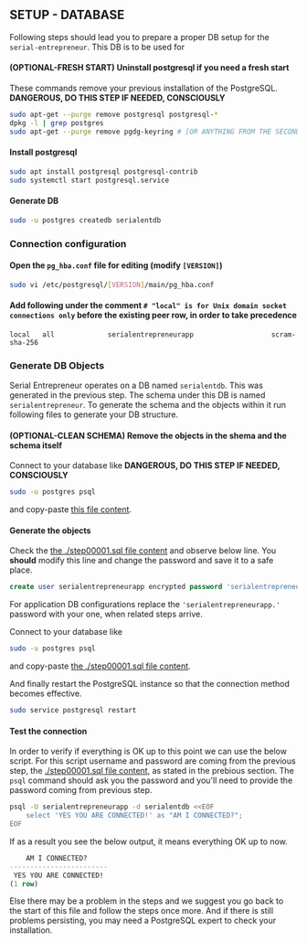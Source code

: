 ## SETUP - DATABASE

Following steps should lead you to prepare a proper DB setup for the `serial-entrepreneur`. This DB is to be used for 

#### (OPTIONAL-FRESH START) Uninstall postgresql if you need a fresh start

These commands remove your previous installation of the PostgreSQL. **DANGEROUS, DO THIS STEP IF NEEDED, CONSCIOUSLY**
```bash
sudo apt-get --purge remove postgresql postgresql-*
dpkg -l | grep postgres
sudo apt-get --purge remove pgdg-keyring # [OR ANYTHING FROM THE SECOND COLUMN FROM ABOVE COMMAND]
```

#### Install postgresql

```bash
sudo apt install postgresql postgresql-contrib
sudo systemctl start postgresql.service
```

#### Generate DB

```bash
sudo -u postgres createdb serialentdb
```

### Connection configuration

#### Open the `pg_hba.conf` file for editing (modify `[VERSION]`)
```bash
sudo vi /etc/postgresql/[VERSION]/main/pg_hba.conf
```
#### Add following under the comment `# "local" is for Unix domain socket connections only` **before the existing peer row, in order to take precedence**
```
local   all             serialentrepreneurapp                   scram-sha-256
```

### Generate DB Objects

Serial Entrepreneur operates on a DB named `serialentdb`. This was generated in the previous step. The schema under this DB is named `serialentrepreneur`. To generate the schema and the objects within it run following files to generate your DB structure.

#### (OPTIONAL-CLEAN SCHEMA) Remove the objects in the shema and the schema itself

Connect to your database like **DANGEROUS, DO THIS STEP IF NEEDED, CONSCIOUSLY**
```bash
sudo -u postgres psql
```
and copy-paste [this file content](./step00000.sql).

#### Generate the objects

Check the [the ./step00001.sql file content](./step00001.sql) and observe below line. You **should** modify this line and change the password and save it to a safe place. 

```sql
create user serialentrepreneurapp encrypted password 'serialentrepreneurapp.';
```

For application DB configurations replace the `'serialentrepreneurapp.'`  password with your one, when related steps arrive.

Connect to your database like
```bash
sudo -u postgres psql
```
and copy-paste [the ./step00001.sql file content](./step00001.sql).

And finally restart the PostgreSQL instance so that the connection method becomes effective.

```bash
sudo service postgresql restart
```

#### Test the connection

In order to verify if everything is OK up to this point we can use the below script. For this script username and password are coming from the previous step, the [./step00001.sql file content](./step00001.sql), as stated in the prebious section. The `psql` command should ask you the password and you'll need to provide the password coming from previous step.

```bash
psql -U serialentrepreneurapp -d serialentdb <<EOF
	select 'YES YOU ARE CONNECTED!' as "AM I CONNECTED?";
EOF
```

If as a result you see the below output, it means everything OK up to now. 

```sql
    AM I CONNECTED?     
------------------------
 YES YOU ARE CONNECTED!
(1 row)
```

Else there may be a problem in the steps and we suggest you go back to the start of this file and follow the steps once more. And if there is still problems persisting, you may need a PostgreSQL expert to check your installation.
